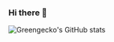 ### Hi there 👋
![Greengecko's GitHub stats](https://github-readme-stats.vercel.app/api?username=greengeckowizard&show_icons=true&theme=radical)
<!--
**greengeckowizard/greengeckowizard** is a ✨ _special_ ✨ repository because its `README.md` (this file) appears on your GitHub profile.

Here are some ideas to get you started:

- 🔭 I’m currently working on ...
- 🌱 I’m currently learning ...
- 👯 I’m looking to collaborate on ...
- 🤔 I’m looking for help with ...
- 💬 Ask me about ...
- 📫 How to reach me: ...
- 😄 Pronouns: ...
- ⚡ Fun fact: ...
-->

